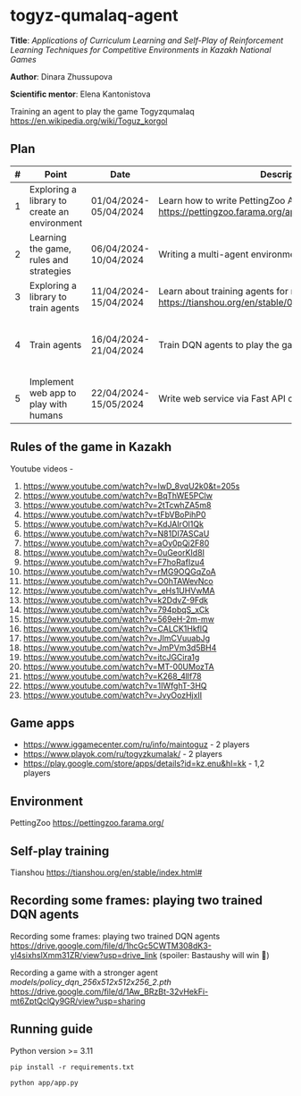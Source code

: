 # togyz-qumalaq-agent

**Title**: *Applications of Curriculum Learning and Self-Play of Reinforcement Learning Techniques for Competitive Environments in Kazakh National Games*

**Author**: Dinara Zhussupova

**Scientific mentor**: Elena Kantonistova

Training an agent to play the game Togyzqumalaq https://en.wikipedia.org/wiki/Toguz_korgol


## Plan

|# | Point                                        | Date                  | Description                                                                                                          | Results                                  |
|--|----------------------------------------------|-----------------------|----------------------------------------------------------------------------------------------------------------------|------------------------------------------|
|1 | Exploring a library to create an environment | 01/04/2024-05/04/2024 | Learn how to write PettingZoo AEC type env https://pettingzoo.farama.org/api/aec/#about-aec                          | Jupyter notebook                         |
|2 | Learning the game, rules and strategies      | 06/04/2024-10/04/2024 | Writing a multi-agent environment for the game                                                                       | Jupyter notebook                         |
|3 | Exploring a library to train agents          | 11/04/2024-15/04/2024 | Learn about training agents for multi-agent environment https://tianshou.org/en/stable/01_tutorials/04_tictactoe.html| Jupyter notebook                         |
|4 | Train agents                                 | 16/04/2024-21/04/2024 | Train DQN agents to play the game                                                                                    | Jupyter notebook, policy models of agents|
|5 | Implement web app to play with humans        | 22/04/2024-15/05/2024 | Write web service via Fast API or Spring Boot frameworks                                                             | Docker container                         |


## Rules of the game in Kazakh
Youtube videos - 
1. https://www.youtube.com/watch?v=IwD_8vqU2k0&t=205s
2. https://www.youtube.com/watch?v=BqThWE5PClw
3. https://www.youtube.com/watch?v=2tTcwhZA5m8
4. https://www.youtube.com/watch?v=tFbVBoPihP0
5. https://www.youtube.com/watch?v=KdJAIrOl1Qk
6. https://www.youtube.com/watch?v=N81DI7ASCaU
7. https://www.youtube.com/watch?v=aOy0pQj2F80
8. https://www.youtube.com/watch?v=0uGeorKId8I
9. https://www.youtube.com/watch?v=F7hoRafIzu4
10. https://www.youtube.com/watch?v=rMG9OQGqZoA
11. https://www.youtube.com/watch?v=O0hTAWevNco
12. https://www.youtube.com/watch?v=_eHs1UHVwMA
13. https://www.youtube.com/watch?v=k2DdvZ-9Fdk
14. https://www.youtube.com/watch?v=794pbqS_xCk
15. https://www.youtube.com/watch?v=569eH-2m-mw
16. https://www.youtube.com/watch?v=CALCK1HkflQ
17. https://www.youtube.com/watch?v=JImCVuuabJg
18. https://www.youtube.com/watch?v=JmPVm3d5BH4
19. https://www.youtube.com/watch?v=itcJGCira1g
20. https://www.youtube.com/watch?v=MT-00UMozTA
21. https://www.youtube.com/watch?v=K268_4llf78
22. https://www.youtube.com/watch?v=1IWfghT-3HQ
23. https://www.youtube.com/watch?v=JvyOozHjxII

## Game apps
- https://www.iggamecenter.com/ru/info/maintoguz - 2 players
- https://www.playok.com/ru/togyzkumalak/ - 2 players
- https://play.google.com/store/apps/details?id=kz.enu&hl=kk - 1,2 players

## Environment 
PettingZoo https://pettingzoo.farama.org/

## Self-play training

Tianshou https://tianshou.org/en/stable/index.html#

## Recording some frames: playing two trained DQN agents

Recording some frames: playing two trained DQN agents https://drive.google.com/file/d/1hcGc5CWTM308dK3-yl4sixhslXmm31ZR/view?usp=drive_link (spoiler: Bastaushy will win :monkey:)

Recording a game with a stronger agent *models/policy_dqn_256x512x512x256_2.pth* https://drive.google.com/file/d/1Aw_BRzBt-32vHekFi-mt6ZptQclQy9GR/view?usp=sharing

## Running guide
Python version >= 3.11

```
pip install -r requirements.txt
```

```
python app/app.py
```

